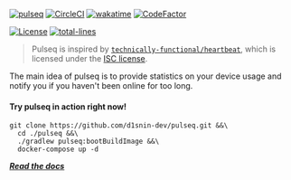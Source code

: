 [![pulseq](https://raw.githubusercontent.com/d1snin-dev/pulseq/master/pulseq/src/main/resources/static/pulseq.png)](https://pq.d1s.uno/)
[![CircleCI](https://circleci.com/gh/d1snin-dev/pulseq/tree/master.svg?style=shield)](https://circleci.com/gh/d1snin-dev/pulseq/tree/master)
[![wakatime](https://wakatime.com/badge/user/e4446807-0aa6-4ba9-92ea-2a7632bc44c9/project/46213356-3912-4014-96a6-4aa34d768a68.svg)](https://github.com/d1snin-dev/pulseq)
[![CodeFactor](https://www.codefactor.io/repository/github/d1snin-dev/pulseq/badge)](https://www.codefactor.io/repository/github/d1snin-dev/pulseq)
<!-- [![pulseq-last-beat](https://pq.d1s.uno/api/badge/last-beat)](https://pq.d1s.uno/)
[![pulseq-last-beat-time](https://pq.d1s.uno/api/badge/last-beat-time)](https://pq.d1s.uno/) -->
[![License](https://img.shields.io/badge/License-BSD%203--Clause-blue.svg)](https://opensource.org/licenses/BSD-3-Clause)
[![total-lines](https://img.shields.io/tokei/lines/github/d1snin-dev/pulseq?color=orange)](https://github.com/d1snin-dev/pulseq)

> Pulseq is inspired by [`technically-functional/heartbeat`](https://github.com/technically-functional/heartbeat), which is licensed under the [ISC license](https://github.com/technically-functional/heartbeat/blob/master/LICENSE.md).

The main idea of pulseq is to provide statistics on your device usage and notify you if you haven't been online for too long.

#### Try pulseq in action right now!
```shell
git clone https://github.com/d1snin-dev/pulseq.git &&\
  cd ./pulseq &&\
  ./gradlew pulseq:bootBuildImage &&\
  docker-compose up -d
```

[***Read the docs***](https://github.com/d1snin-dev/pulseq/wiki)
